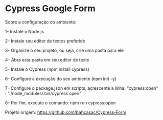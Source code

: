 # Cypress Google Form

Sobre a configuração do ambiente:

1- Instale o Node.js

2- Instale seu editor de textos preferido

3- Organize o seu projeto, ou seja, crie uma pasta para ele

4- Abra esta pasta em seu editor de texto

5- Instale o Cypress (npm install cypress)

6- Configure a execução do seu ambiente (npm init -y)

7- Configure o package.json em scripts, acrescente a linha: "cypress:open" : "./node_modules/.bin/cypress open"

8- Por fim, execute o comando: npm run cypress:open

Projeto origem: https://github.com/bahcasac/Cypress-Form
